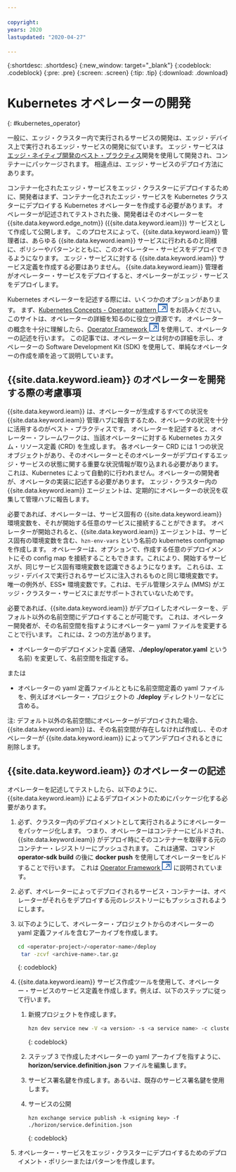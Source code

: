 ```yaml
---

copyright:
years: 2020
lastupdated: "2020-04-27"

---
```


{:shortdesc: .shortdesc}
{:new_window: target="_blank"}
{:codeblock: .codeblock}
{:pre: .pre}
{:screen: .screen}
{:tip: .tip}
{:download: .download}

# Kubernetes オペレーターの開発
{: #kubernetes_operator}

一般に、エッジ・クラスター内で実行されるサービスの開発は、エッジ・デバイス上で実行されるエッジ・サービスの開発に似ています。 エッジ・サービスは[エッジ・ネイティブ開発のベスト・プラクティス](best_practices.md)開発を使用して開発され、コンテナーにパッケージされます。 相違点は、エッジ・サービスのデプロイ方法にあります。

コンテナー化されたエッジ・サービスをエッジ・クラスターにデプロイするために、開発者はまず、コンテナー化されたエッジ・サービスを Kubernetes クラスターにデプロイする Kubernetes オペレーターを作成する必要があります。 オペレーターが記述されてテストされた後、開発者はそのオペレーターを {{site.data.keyword.edge_notm}} ({{site.data.keyword.ieam}}) サービスとして作成して公開します。 このプロセスによって、{{site.data.keyword.ieam}} 管理者は、あらゆる {{site.data.keyword.ieam}} サービスに行われるのと同様に、ポリシーやパターンとともに、このオペレーター・サービスをデプロイできるようになります。 エッジ・サービスに対する {{site.data.keyword.ieam}} サービス定義を作成する必要はありません。 {{site.data.keyword.ieam}} 管理者がオペレーター・サービスをデプロイすると、オペレーターがエッジ・サービスをデプロイします。

Kubernetes オペレーターを記述する際には、いくつかのオプションがあります。 まず、[Kubernetes Concepts - Operator pattern ![新しいタブで開く](../../images/icons/launch-glyph.svg "新しいタブで開く")](https://kubernetes.io/docs/concepts/extend-kubernetes/operator/) をお読みください。 このサイトは、オペレーターの詳細を知るのに役立つ資源です。 オペレーターの概念を十分に理解したら、[Operator Framework ![新しいタブで開く](../../images/icons/launch-glyph.svg "新しいタブで開く")](https://github.com/operator-framework/getting-started) を使用して、オペレーターの記述を行います。 この記事では、オペレーターとは何かの詳細を示し、オペレーターの Software Development Kit (SDK) を使用して、単純なオペレーターの作成を順を追って説明しています。

## {{site.data.keyword.ieam}} のオペレーターを開発する際の考慮事項

{{site.data.keyword.ieam}} は、オペレーターが生成するすべての状況を {{site.data.keyword.ieam}} 管理ハブに報告するため、オペレータの状況を十分に活用するのがベスト・プラクティスです。 オペレーターを記述すると、オペレーター・フレームワークは、当該オペレーターに対する Kubernetes カスタム・リソース定義 (CRD) を生成します。 各オペレーター CRD には 1 つの状況オブジェクトがあり、そのオペレーターとそのオペレーターがデプロイするエッジ・サービスの状態に関する重要な状況情報が取り込まれる必要があります。 これは、Kubernetes によって自動的に行われません。オペレーターの開発者が、オペレータの実装に記述する必要があります。 エッジ・クラスター内の {{site.data.keyword.ieam}} エージェントは、定期的にオペレーターの状況を収集して管理ハブに報告します。

必要であれば、オペレーターは、サービス固有の {{site.data.keyword.ieam}} 環境変数を、それが開始する任意のサービスに接続することができます。 オペレーターが開始されると、{{site.data.keyword.ieam}} エージェントは、サービス固有の環境変数を含む、`hzn-env-vars` という名前の kubernetes configmap を作成します。 オペレーターは、オプションで、作成する任意のデプロイメントにその config map を接続することもできます。これにより、開始するサービスが、同じサービス固有環境変数を認識できるようになります。 これらは、エッジ・デバイスで実行されるサービスに注入されるものと同じ環境変数です。 唯一の例外が、ESS* 環境変数です。これは、モデル管理システム (MMS) がエッジ・クラスター・サービスにまだサポートされていないためです。

必要であれば、{{site.data.keyword.ieam}} がデプロイしたオペレーターを、デフォルト以外の名前空間にデプロイすることが可能です。 これは、オペレーター開発者が、その名前空間を指すようにオペレーター yaml ファイルを変更することで行います。 これには、2 つの方法があります。

 * オペレーターのデプロイメント定義 (通常、**./deploy/operator.yaml** という名前) を変更して、名前空間を指定する。

または

* オペレーターの yaml 定義ファイルとともに名前空間定義の yaml ファイルを、例えばオペレーター・プロジェクトの **./deploy** ディレクトリーなどに含める。

注: デフォルト以外の名前空間にオペレーターがデプロイされた場合、{{site.data.keyword.ieam}} は、その名前空間が存在しなければ作成し、そのオペレーターが {{site.data.keyword.ieam}} によってアンデプロイされるときに削除します。

## {{site.data.keyword.ieam}} のオペレーターの記述

オペレーターを記述してテストしたら、以下のように、{{site.data.keyword.ieam}} によるデプロイメントのためにパッケージ化する必要があります。

1. 必ず、クラスター内のデプロイメントとして実行されるようにオペレーターをパッケージ化します。 つまり、オペレーターはコンテナーにビルドされ、{{site.data.keyword.ieam}} がデプロイ時にそのコンテナーを取得する元のコンテナー・レジストリーにプッシュされます。 これは通常、コマンド **operator-sdk build** の後に **docker push** を使用してオペレーターをビルドすることで行います。 これは [Operator Framework ![新しいタブで開く](../../images/icons/launch-glyph.svg "新しいタブで開く")](https://github.com/operator-framework/getting-started#1-run-as-a-deployment-inside-the-cluster) に説明されています。

2. 必ず、オペレーターによってデプロイされるサービス・コンテナーは、オペレーターがそれらをデプロイする元のレジストリーにもプッシュされるようにします。

3. 以下のようにして、オペレーター・プロジェクトからのオペレーターの yaml 定義ファイルを含むアーカイブを作成します。

   ```bash
   cd <operator-project>/<operator-name>/deploy
    tar -zcvf <archive-name>.tar.gz
   ```
   {: codeblock}

4. {{site.data.keyword.ieam}} サービス作成ツールを使用して、オペレーター・サービスのサービス定義を作成します。例えば、以下のステップに従って行います。

   1. 新規プロジェクトを作成します。

      ```bash
      hzn dev service new -V <a version> -s <a service name> -c cluster
      ```
      {: codeblock}

   2. ステップ 3 で作成したオペレーターの yaml アーカイブを指すように、**horizon/service.definition.json** ファイルを編集します。

   3. サービス署名鍵を作成します。あるいは、既存のサービス署名鍵を使用します。

   4. サービスの公開

      ```
      hzn exchange service publish -k <signing key> -f ./horizon/service.definition.json
      ```
      {: codeblock}

5. オペレーター・サービスをエッジ・クラスターにデプロイするためのデプロイメント・ポリシーまたはパターンを作成します。
